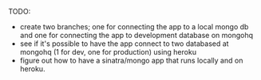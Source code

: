TODO:

* create two branches; one for connecting the app to a local mongo db and one for connecting the app to development database on mongohq
* see if it's possible to have the app connect to two databased at mongohq (1 for dev, one for production) using heroku
* figure out how to have a sinatra/mongo app that runs locally and on heroku.
